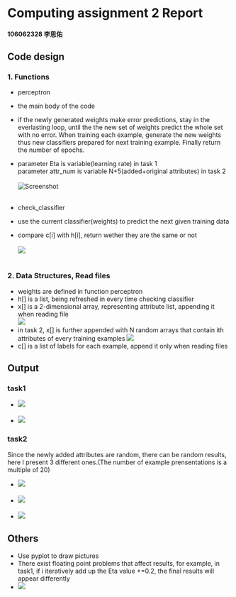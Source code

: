 # Computing assignment 2 Report
#### 106062328 李思佑

## Code design
### 1. Functions
- perceptron
- the main body of the code
- if the newly generated weights make error predictions, stay in the everlasting loop, until the the new set of weights predict the whole set with no error. When training each example, generate the new weights thus new classifiers prepared for next training example. Finally return the number of epochs.
- parameter Eta is variable(learning rate) in task 1<br>
  parameter attr_num is variable N+5(added+original attributes) in task 2
<br><br>
![Screenshot](./perceptron.png)
<br><br>

- check_classifier
- use the current classifier(weights) to predict the next given training data
- compare c[i] with h[i], return wether they are the same or not
<br><br>
![](./check_classifier.png)
<br><br>

### 2. Data Structures, Read files
- weights are defined in function perceptron
- h[] is a list, being refreshed in every time checking classifier
- x[] is a 2-dimensional array, representing attribute list, appending it when reading file<br>
![](./readfile.png)
- in task 2, x[] is further appended with N random arrays that contain ith attributes of every training examples
![](./nii.png)
- c[] is a list of labels for each example, append it only when reading files



## Output
### task1
- ![](./task1.png)
<br><br>
- ![](./weights.png)
### task2
Since the newly added attributes are random, there can be random results, here I present 3 different ones.(The number  of example prensentations is a multiple of 20)
- ![](./task2_0.png)
<br><br>
- ![](./task2_1.png)
<br><br>
- ![](./task2_2.png)

## Others
- Use pyplot to draw pictures
- There exist floating point problems that affect results, for example, in task1,  if i iteratively add up the Eta value +=0.2, the final results will appear differently
- ![](./error.png)
 

